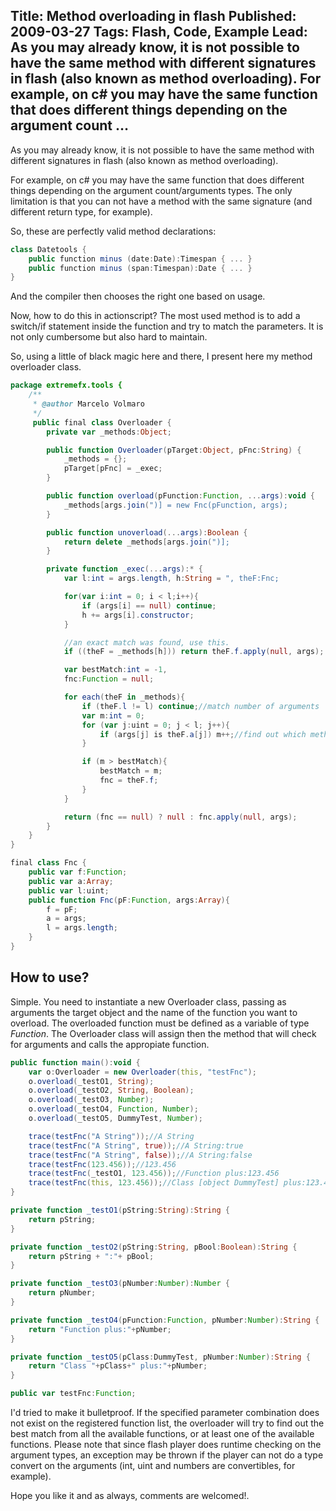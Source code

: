 Title: Method overloading in flash
Published: 2009-03-27
Tags: Flash, Code, Example
Lead: As you may already know, it is not possible to have the same method with different signatures in flash (also known as method overloading). For example, on c# you may have the same function that does different things depending on the argument count …
---
As you may already know, it is not possible to have the same method with different signatures in flash (also known as method overloading).

For example, on c# you may have the same function that does different things depending on the argument count/arguments types. The only limitation is that you can not have a method with the same signature (and different return type, for example).

So, these are perfectly valid method declarations:

```csharp
class Datetools {
	public function minus (date:Date):Timespan { ... }
	public function minus (span:Timespan):Date { ... }
}
```

And the compiler then chooses the right one based on usage.

Now, how to do this in actionscript? The most used method is to add a switch/if statement inside the function and try to match the parameters. It is not only cumbersome but also hard to maintain.

So, using a little of black magic here and there, I present here my method overloader class.

```actionscript
package extremefx.tools {
	/**
	 * @author Marcelo Volmaro
	 */
	 public final class Overloader {
	 	private var _methods:Object;

	 	public function Overloader(pTarget:Object, pFnc:String) {
	 		_methods = {};
	 		pTarget[pFnc] = _exec;
	 	}

	 	public function overload(pFunction:Function, ...args):void {
	 		_methods[args.join(")] = new Fnc(pFunction, args);
		}

		public function unoverload(...args):Boolean {
			return delete _methods[args.join(")];
		}

		private function _exec(...args):* {
			var l:int = args.length, h:String = ", theF:Fnc;

			for(var i:int = 0; i < l;i++){
				if (args[i] == null) continue;
				h += args[i].constructor;
			}

			//an exact match was found, use this.
			if ((theF = _methods[h])) return theF.f.apply(null, args);

			var bestMatch:int = -1,
			fnc:Function = null;

			for each(theF in _methods){
				if (theF.l != l) continue;//match number of arguments
				var m:int = 0;
				for (var j:uint = 0; j < l; j++){
					if (args[j] is theF.a[j]) m++;//find out which method has the best match
				}

				if (m > bestMatch){
					bestMatch = m;
					fnc = theF.f;
				}
			}

			return (fnc == null) ? null : fnc.apply(null, args);
		}
	}
}

final class Fnc {
	public var f:Function;
	public var a:Array;
	public var l:uint;
	public function Fnc(pF:Function, args:Array){
		f = pF;
		a = args;
		l = args.length;
	}
}
```

## How to use?

Simple. You need to instantiate a new Overloader class, passing as arguments the target object and the name of the function you want to overload. The overloaded function must be defined as a variable of type *Function*. The Overloader class will assign then the method that will check for arguments and calls the appropiate function.

```actionscript
public function main():void {
	var o:Overloader = new Overloader(this, "testFnc");
	o.overload(_testO1, String);
	o.overload(_testO2, String, Boolean);
	o.overload(_testO3, Number);
	o.overload(_testO4, Function, Number);
	o.overload(_testO5, DummyTest, Number);

	trace(testFnc("A String"));//A String
	trace(testFnc("A String", true));//A String:true
	trace(testFnc("A String", false));//A String:false
	trace(testFnc(123.456));//123.456
	trace(testFnc(_testO1, 123.456));//Function plus:123.456
	trace(testFnc(this, 123.456));//Class [object DummyTest] plus:123.456
}

private function _testO1(pString:String):String {
	return pString;
}

private function _testO2(pString:String, pBool:Boolean):String {
	return pString + ":"+ pBool;
}

private function _testO3(pNumber:Number):Number {
	return pNumber;
}

private function _testO4(pFunction:Function, pNumber:Number):String {
	return "Function plus:"+pNumber;
}

private function _testO5(pClass:DummyTest, pNumber:Number):String {
	return "Class "+pClass+" plus:"+pNumber;
}

public var testFnc:Function;
```

I'd tried to make it bulletproof. If the specified parameter combination does not exist on the registered function list, the overloader will try to find out the best match from all the available functions, or at least one of the available functions. Please note that since flash player does runtime checking on the argument types, an exception may be thrown if the player can not do
a type convert on the arguments (int, uint and numbers are convertibles, for example).

Hope you like it and as always, comments are welcomed!.
